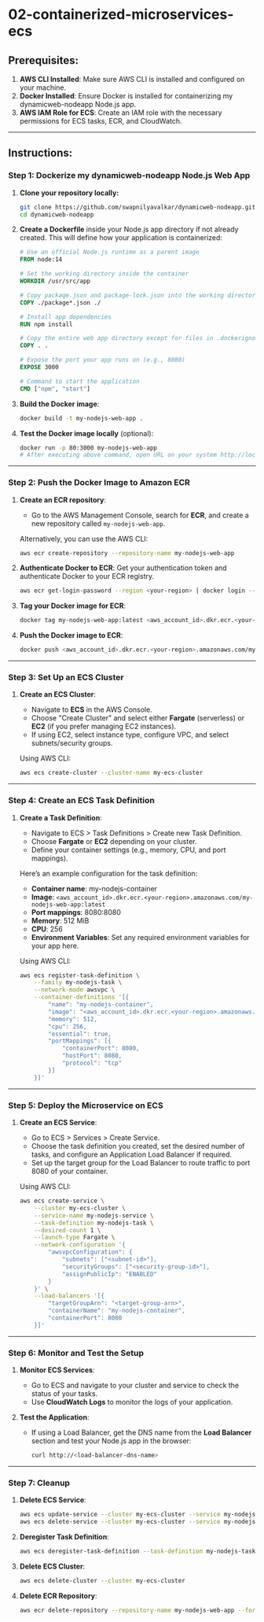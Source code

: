 # 02-containerized-microservices-ecs

## Prerequisites:
1. **AWS CLI Installed**: Make sure AWS CLI is installed and configured on your machine.
2. **Docker Installed**: Ensure Docker is installed for containerizing my dynamicweb-nodeapp Node.js app.
3. **AWS IAM Role for ECS**: Create an IAM role with the necessary permissions for ECS tasks, ECR, and CloudWatch.

---

## Instructions:

### Step 1: Dockerize my dynamicweb-nodeapp Node.js Web App

1. **Clone your repository locally:**
   ```bash
   git clone https://github.com/swapnilyavalkar/dynamicweb-nodeapp.git
   cd dynamicweb-nodeapp
   ```

2. **Create a Dockerfile** inside your Node.js app directory if not already created. This will define how your application is containerized:
   ```Dockerfile
   # Use an official Node.js runtime as a parent image
   FROM node:14

   # Set the working directory inside the container
   WORKDIR /usr/src/app
   
   # Copy package.json and package-lock.json into the working directory
   COPY ./package*.json ./
   
   # Install app dependencies
   RUN npm install
   
   # Copy the entire web app directory except for files in .dockerignore
   COPY . .
   
   # Expose the port your app runs on (e.g., 8080)
   EXPOSE 3000
   
   # Command to start the application
   CMD ["npm", "start"]
   ```

3. **Build the Docker image**:
   ```bash
   docker build -t my-nodejs-web-app .
   ```

4. **Test the Docker image locally** (optional):
   ```bash
   docker run -p 80:3000 my-nodejs-web-app
   # After executing above command, open URL on your system http://localhost and you should see the homepage of this web-app. Here, we are forwarding local traffic on port 80 to port 3000 in the container.
   ```

---

### Step 2: Push the Docker Image to Amazon ECR

1. **Create an ECR repository**:
   - Go to the AWS Management Console, search for **ECR**, and create a new repository called `my-nodejs-web-app`.
   
   Alternatively, you can use the AWS CLI:
   ```bash
   aws ecr create-repository --repository-name my-nodejs-web-app
   ```

2. **Authenticate Docker to ECR**:
   Get your authentication token and authenticate Docker to your ECR registry.
   ```bash
   aws ecr get-login-password --region <your-region> | docker login --username AWS --password-stdin <aws_account_id>.dkr.ecr.<your-region>.amazonaws.com
   ```

3. **Tag your Docker image for ECR**:
   ```bash
   docker tag my-nodejs-web-app:latest <aws_account_id>.dkr.ecr.<your-region>.amazonaws.com/my-nodejs-web-app:latest
   ```

4. **Push the Docker image to ECR**:
   ```bash
   docker push <aws_account_id>.dkr.ecr.<your-region>.amazonaws.com/my-nodejs-web-app:latest
   ```

---

### Step 3: Set Up an ECS Cluster

1. **Create an ECS Cluster**:
   - Navigate to **ECS** in the AWS Console.
   - Choose "Create Cluster" and select either **Fargate** (serverless) or **EC2** (if you prefer managing EC2 instances).
   - If using EC2, select instance type, configure VPC, and select subnets/security groups.
   
   Using AWS CLI:
   ```bash
   aws ecs create-cluster --cluster-name my-ecs-cluster
   ```

---

### Step 4: Create an ECS Task Definition

1. **Create a Task Definition**:
   - Navigate to ECS > Task Definitions > Create new Task Definition.
   - Choose **Fargate** or **EC2** depending on your cluster.
   - Define your container settings (e.g., memory, CPU, and port mappings).

   Here’s an example configuration for the task definition:
   - **Container name**: my-nodejs-container
   - **Image**: `<aws_account_id>.dkr.ecr.<your-region>.amazonaws.com/my-nodejs-web-app:latest`
   - **Port mappings**: 8080:8080
   - **Memory**: 512 MiB
   - **CPU**: 256
   - **Environment Variables**: Set any required environment variables for your app here.
   
   Using AWS CLI:
   ```bash
   aws ecs register-task-definition \
       --family my-nodejs-task \
       --network-mode awsvpc \
       --container-definitions '[{
           "name": "my-nodejs-container",
           "image": "<aws_account_id>.dkr.ecr.<your-region>.amazonaws.com/my-nodejs-web-app:latest",
           "memory": 512,
           "cpu": 256,
           "essential": true,
           "portMappings": [{
               "containerPort": 8080,
               "hostPort": 8080,
               "protocol": "tcp"
           }]
       }]'
   ```

---

### Step 5: Deploy the Microservice on ECS

1. **Create an ECS Service**:
   - Go to ECS > Services > Create Service.
   - Choose the task definition you created, set the desired number of tasks, and configure an Application Load Balancer if required.
   - Set up the target group for the Load Balancer to route traffic to port 8080 of your container.

   Using AWS CLI:
   ```bash
   aws ecs create-service \
       --cluster my-ecs-cluster \
       --service-name my-nodejs-service \
       --task-definition my-nodejs-task \
       --desired-count 1 \
       --launch-type Fargate \
       --network-configuration '{
           "awsvpcConfiguration": {
               "subnets": ["<subnet-id>"],
               "securityGroups": ["<security-group-id>"],
               "assignPublicIp": "ENABLED"
           }
       }' \
       --load-balancers '[{
           "targetGroupArn": "<target-group-arn>",
           "containerName": "my-nodejs-container",
           "containerPort": 8080
       }]'
   ```

---

### Step 6: Monitor and Test the Setup

1. **Monitor ECS Services**:
   - Go to ECS and navigate to your cluster and service to check the status of your tasks.
   - Use **CloudWatch Logs** to monitor the logs of your application.

2. **Test the Application**:
   - If using a Load Balancer, get the DNS name from the **Load Balancer** section and test your Node.js app in the browser:
     ```bash
     curl http://<load-balancer-dns-name>
     ```
   
---

### Step 7: Cleanup

1. **Delete ECS Service**:
   ```bash
   aws ecs update-service --cluster my-ecs-cluster --service my-nodejs-service --desired-count 0
   aws ecs delete-service --cluster my-ecs-cluster --service my-nodejs-service
   ```

2. **Deregister Task Definition**:
   ```bash
   aws ecs deregister-task-definition --task-definition my-nodejs-task
   ```

3. **Delete ECS Cluster**:
   ```bash
   aws ecs delete-cluster --cluster my-ecs-cluster
   ```

4. **Delete ECR Repository**:
   ```bash
   aws ecr delete-repository --repository-name my-nodejs-web-app --force
   ```